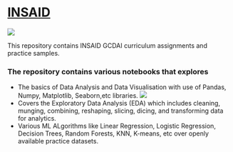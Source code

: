 # [INSAID](https://www.insaid.co)
![](https://www.insaid.co/wp-content/uploads/2019/09/logo2x.png)

This repository contains INSAID GCDAI curriculum assignments and practice samples.

###  The repository contains various notebooks that explores
- The basics of Data Analysis and Data Visualisation with use of Pandas, Numpy, Matplotlib, Seaborn,etc libraries. ![](https://raw.githubusercontent.com/pratikbarjatya/INSAID-Assignment/master/LibImg.png)
- Covers the Exploratory Data Analysis (EDA) which includes cleaning, munging, combining, reshaping, slicing, dicing, and transforming data for analytics.
- Various ML ALgorithms like Linear Regression, Logistic Regression, Decision Trees, Random Forests, KNN, K-means, etc over openly available practice datasets.

